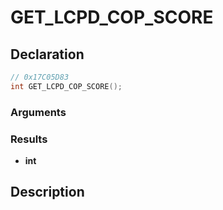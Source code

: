 # GET_LCPD_COP_SCORE

## Declaration
```cpp
// 0x17C05D83
int GET_LCPD_COP_SCORE();
```

### Arguments

### Results
- **int**

## Description
